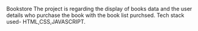 Bookstore
The project is regarding the display of books data and the user details who purchase the book with the book list purchsed.
Tech stack used- HTML,CSS,JAVASCRIPT.
